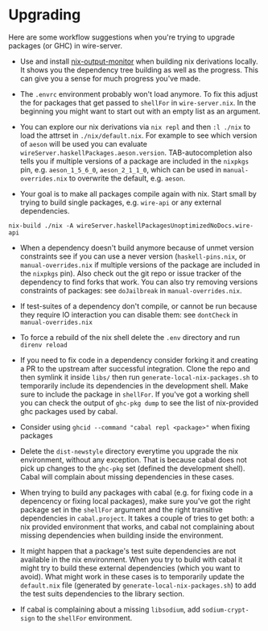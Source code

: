 # Upgrading

Here are some workflow suggestions when you're trying to upgrade packages (or GHC) in wire-server.

- Use and install [nix-output-monitor](https://github.com/maralorn/nix-output-monitor) when building nix derivations locally. It shows you the dependency tree building as well as the progress. This can give you a sense for much progress you've made.

- The `.envrc` environment probably won't load anymore. To fix this adjust the for packages that get passed to `shellFor` in `wire-server.nix`. In the beginning you might want to start out with an empty list as an argument.

- You can explore our nix derivations via `nix repl` and then `:l ./nix` to load the attrset in `./nix/default.nix`. For example to see which version of `aeson` will be used you can evaluate `wireServer.haskellPackages.aeson.version`. TAB-autocompletion also tells you if multiple versions of a package are included in the `nixpkgs` pin, e.g. `aeson_1_5_6_0`, `aeson_2_1_1_0`, which can be used in `manual-overrides.nix` to overwrite the default, e.g. `aeson`.

- Your goal is to make all packages compile again with nix. Start small by trying to build single packages, e.g. `wire-api` or any external dependencies.

```
nix-build ./nix -A wireServer.haskellPackagesUnoptimizedNoDocs.wire-api
```

- When a dependency doesn't build anymore because of unmet version constraints see if you can use a never version (`haskell-pins.nix`, or `manual-overrides.nix` if multiple versions of the package are included in the `nixpkgs` pin). Also check out the git repo or issue tracker of the dependency to find forks that work. You can also try removing versions constraints of packages: see `doJailbreak` in `manual-overrides.nix`.

- If test-suites of a dependency don't compile, or cannot be run because they require IO interaction you can disable them: see `dontCheck` in `manual-overrides.nix`

- To force a rebuild of the nix shell delete the `.env` directory and run `direnv reload`

- If you need to fix code in a dependency consider forking it and creating a PR to the upstream after successful integration. Clone the repo and then symlink it inside `libs/` then run `generate-local-nix-packages.sh` to temporarily include its dependencies in the development shell. Make sure to include the package in `shellFor`. If you've got a working shell you can check the output of `ghc-pkg dump` to see the list of nix-provided ghc packages used by cabal.

- Consider using `ghcid --command "cabal repl <package>"` when fixing packages

- Delete the `dist-newstyle` directory everytime you upgrade the nix environment, without any exception. That is because cabal does not pick up changes to the `ghc-pkg` set (defined the development shell). Cabal will complain about missing dependencies in these cases.

- When trying to build any packages with cabal (e.g. for fixing code in a depencency or fixing local packages), make sure you've got the right package set in the `shellFor` argument and the right transitive dependencies in `cabal.project`. It takes a couple of tries to get both: a nix provided environment that works, and cabal not complaining about missing dependencies when building inside the environment.

- It might happen that a package's test suite dependencies are not available in the nix environment. When you try to build with cabal it might try to build these external dependencies (which you want to avoid). What might work in these cases is to temporarily update the `default.nix` file (generated by `generate-local-nix-packages.sh`) to add the test suits dependencies to the library section.

- If cabal is complaining about a missing `libsodium`, add `sodium-crypt-sign` to the `shellFor` environment.
